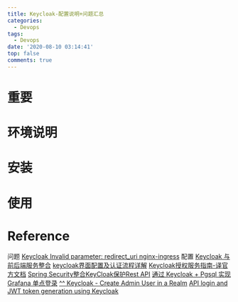 ```yaml
---
title: Keycloak-配置说明+问题汇总
categories:
  - Devops
tags:
  - Devops
date: '2020-08-10 03:14:41'
top: false
comments: true
---
```


# 重要

# 环境说明

# 安装

# 使用

# Reference
问题
[Keycloak Invalid parameter: redirect_uri nginx-ingress](https://github.com/helm/charts/issues/11396#issuecomment-479155738)
配置
[Keycloak 与前后端服务整合](https://www.jianshu.com/p/044eb7624e1f)
[keycloak界面配置及认证流程详解](https://blog.csdn.net/qq_33430322/article/details/105861261/)
[Keycloak授权服务指南-译官方文档](https://blog.csdn.net/weixin_34407348/article/details/91815697)
[Spring Security整合KeyCloak保护Rest API](https://www.jianshu.com/p/982b67d42a07)
[通过 Keycloak + Pgsql 实现 Grafana 单点登录](https://blog.csdn.net/londa/article/details/94430057)
[^^ Keycloak - Create Admin User in a Realm](https://stackoverflow.com/questions/56743109/keycloak-create-admin-user-in-a-realm)
[API login and JWT token generation using Keycloak](https://developers.redhat.com/blog/2020/01/29/api-login-and-jwt-token-generation-using-keycloak/)
